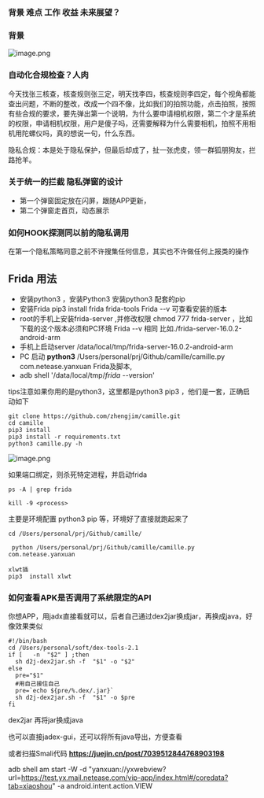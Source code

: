 ### 背景 难点 工作 收益 未来展望？ 

### 背景



![image.png](https://p9-juejin.byteimg.com/tos-cn-i-k3u1fbpfcp/75c825e2d24845bbb7f9e8d34e1c3f34~tplv-k3u1fbpfcp-watermark.image?)


### 自动化合规检查？人肉


今天找张三核查，核查规则张三定，明天找李四，核查规则李四定，每个视角都能查出问题，不断的整改，改成一个四不像，比如我们的拍照功能，点击拍照，按照有些合规的要求，要先弹出第一个说明，为什么要申请相机权限，第二个才是系统的权限，申请相机权限，用户是傻子吗，还需要解释为什么需要相机，拍照不用相机用陀螺仪吗，真的想说一句，什么东西。

隐私合规：本是处于隐私保护，但最后却成了，扯一张虎皮，领一群狐朋狗友，拦路抢羊。


### 关于统一的拦截 隐私弹窗的设计


* 第一个弹窗固定放在闪屏，跟随APP更新，
* 第二个弹窗走首页，动态展示

### 如何HOOK探测同以前的隐私调用

在第一个隐私策略同意之前不许搜集任何信息，其实也不许做任何上报类的操作


## Frida 用法

* 安装python3 ，安装Python3 安装python3 配套的pip
*  安装Frida    	pip3 install frida frida-tools Frida --v 可查看安装的版本
* root的手机上安装frida-server  ,并修改权限 chmod 777 frida-server   ，比如下载的这个版本必须和PC环境 Frida --v 相同 比如./frida-server-16.0.2-android-arm 
* 手机上启动server /data/local/tmp/frida-server-16.0.2-android-arm 
* PC 启动 **python3**  /Users/personal/prj/Github/camille/camille.py com.netease.yanxuan   Frida及脚本,
* adb shell '/data/local/tmp/*frida* --version'

tips注意如果你用的是python3，这里都是python3  pip3 ，他们是一套，正确启动如下

	git clone https://github.com/zhengjim/camille.git
	cd camille
	pip3 install 
	pip3 install -r requirements.txt
	python3 camille.py -h


![image.png](https://p9-juejin.byteimg.com/tos-cn-i-k3u1fbpfcp/12f8e4a2a574410298d99540ed3095a1~tplv-k3u1fbpfcp-watermark.image?)
 
如果端口绑定，则杀死特定进程，并启动frida

	ps -A | grep frida
	
	kill -9 <process>
	
主要是环境配置 python3  pip  等，环境好了直接就跑起来了

	cd /Users/personal/prj/Github/camille/
	
	 python /Users/personal/prj/Github/camille/camille.py com.netease.yanxuan

    xlwt插
    pip3  install xlwt 
   
### 如何查看APK是否调用了系统限定的API

你想APP，用jadx直接看就可以，后者自己通过dex2jar换成jar，再换成java，好像效果类似

	#!/bin/bash
	cd /Users/personal/soft/dex-tools-2.1
	if [   -n  "$2" ] ;then
	  sh d2j-dex2jar.sh -f  "$1" -o "$2"
	else
	  pre="$1"
	  #用自己接住自己
	  pre=`echo ${pre/%.dex/.jar}`
	  sh d2j-dex2jar.sh -f  "$1" -o $pre
	fi
	
dex2jar 再将jar换成java

也可以直接jadex-gui，还可以将所有java导出，方便查看



或者扫描Smali代码  **https://juejin.cn/post/7039512844768903198**


adb shell am start -W  -d "yanxuan://yxwebview?url=https://test.yx.mail.netease.com/vip-app/index.html#/coredata?tab=xiaoshou"  -a  android.intent.action.VIEW


 